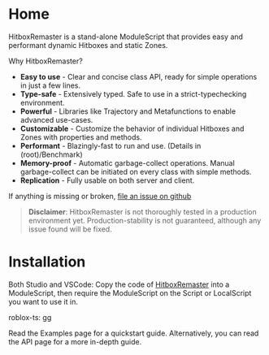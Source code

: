 # Home
HitboxRemaster is a stand-alone ModuleScript that provides easy and performant dynamic Hitboxes and static Zones.

Why HitboxRemaster?
- **Easy to use** - Clear and concise class API, ready for simple operations in just a few lines.
- **Type-safe** - Extensively typed. Safe to use in a strict-typechecking environment.
- **Powerful** - Libraries like Trajectory and Metafunctions to enable advanced use-cases.
- **Customizable** - Customize the behavior of individual Hitboxes and Zones with properties and methods.
- **Performant** - Blazingly-fast to run and use. (Details in (root)/Benchmark)
- **Memory-proof** - Automatic garbage-collect operations. Manual garbage-collect can be initiated on every class with simple methods.
- **Replication** - Fully usable on both server and client.

If anything is missing or broken, [file an issue on github](https://github.com/LadyCelastia/HitboxRemaster/issues)

> **Disclaimer**: HitboxRemaster is not thoroughly tested in a production environment yet. Production-stability is not guaranteed, although any issue found will be fixed.

# Installation
Both Studio and VSCode:
Copy the code of [HitboxRemaster](https://github.com/LadyCelastia/HitboxRemaster/blob/main/src/init.lua) into a ModuleScript, then require the ModuleScript on the Script or LocalScript you want to use it in.

roblox-ts:
gg



Read the Examples page for a quickstart guide. Alternatively, you can read the API page for a more in-depth guide.
